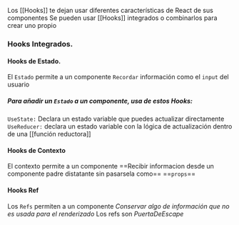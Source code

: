 Los [[Hooks]] te dejan usar diferentes características de React de sus componentes
Se pueden usar [[Hooks]] integrados o combinarlos para crear uno propio

### Hooks Integrados.

#### Hooks de Estado.
El ``Estado`` permite a un componente `Recordar` información como el `input` del usuario

##### Para añadir un `Estado` a un componente, usa de estos Hooks:
`UseState:` Declara un estado variable que puedes actualizar directamente
`UseReducer:` declara un estado variable con la lógica de actualización dentro de una [[función reductora]]


#### Hooks de Contexto
El contexto permite a un componente ==Recibir informacion desde un componente padre distatante sin pasarsela como==   ==`props`== 

#### Hooks Ref
Los `Refs` permiten a un componente $Conservar$ _algo de información que no es usada para el renderizado_ 
Los refs son $PuertaDeEscape$ 
